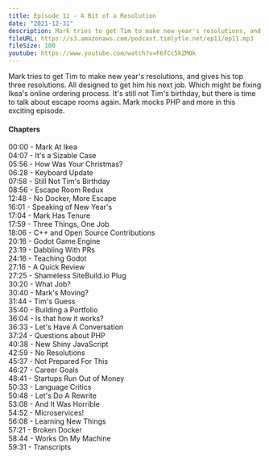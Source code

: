 ```yaml
---
title: Episode 11 - A Bit of a Resolution
date: "2021-12-31"
description: Mark tries to get Tim to make new year's resolutions, and gives his top three resolutions. All designed to get him his next job. Which might be fixing Ikea's online ordering process. It's still not Tim's birthday, but there is time to talk about escape rooms again. Mark mocks PHP and more in this exciting episode.
fileURL: https://s3.amazonaws.com/podcast.timlytle.net/ep11/ep11.mp3
fileSize: 100
youtube: https://www.youtube.com/watch?v=F6fCc5kZMOk
---
```


Mark tries to get Tim to make new year's resolutions, and gives his top three resolutions. All designed to get him his next job. Which might be fixing Ikea's online ordering process. It's still not Tim's birthday, but there is time to talk about escape rooms again. Mark mocks PHP and more in this exciting episode.

#### Chapters

00:00 - Mark At Ikea  
04:07 - It's a Sizable Case  
05:56 - How Was Your Christmas?  
06:28 - Keyboard Update  
07:58 - Still Not Tim's Birthday  
08:56 - Escape Room Redux  
12:48 - No Docker, More Escape  
16:01 - Speaking of New Year's  
17:04 - Mark Has Tenure  
17:59 - Three Things, One Job  
18:06 - C++ and Open Source Contributions  
20:16 - Godot Game Engine  
23:19 - Dabbling With PRs  
24:16 - Teaching Godot  
27:16 - A Quick Review  
27:25 - Shameless SiteBuild.io Plug  
30:20 - What Job?  
30:40 - Mark's Moving?  
31:44 - Tim's Guess  
35:40 - Building a Portfolio  
36:04 - Is that how it works?  
36:33 - Let's Have A Conversation  
37:24 - Questions about PHP  
40:38 - New Shiny JavaScript  
42:59 - No Resolutions  
45:37 - Not Prepared For This  
46:27 - Career Goals  
48:41 - Startups Run Out of Money  
50:33 - Language Critics  
50:48 - Let's Do A Rewrite  
53:08 - And It Was Horrible  
54:52 - Microservices!  
56:08 - Learning New Things  
57:21 - Broken Docker  
58:44 - Works On My Machine  
59:31 - Transcripts  